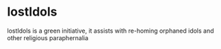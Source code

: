 # lostIdols
lostIdols is a green initiative, it assists with re-homing orphaned idols and other religious paraphernalia
